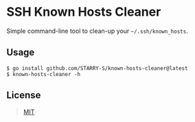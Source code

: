 SSH Known Hosts Cleaner
=======================

Simple command-line tool to clean-up your `~/.ssh/known_hosts`.

Usage
-----

```console
$ go install github.com/STARRY-S/known-hosts-cleaner@latest
$ known-hosts-cleaner -h
```

License
-------

> [MIT](LICENSE)
